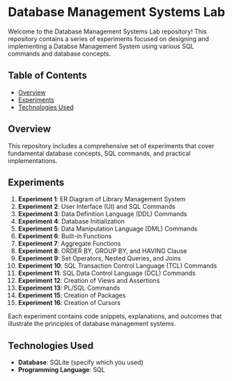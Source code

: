 # Database Management Systems Lab

Welcome to the Database Management Systems Lab repository! This repository contains a series of experiments focused on designing and implementing a Databse Management System using various SQL commands and database concepts.

## Table of Contents

- [Overview](#overview)
- [Experiments](#experiments)
- [Technologies Used](#technologies-used)


## Overview

This repository includes a comprehensive set of experiments that cover fundamental database concepts, SQL commands, and practical implementations.

## Experiments

1. **Experiment 1**: ER Diagram of Library Management System
2. **Experiment 2**: User Interface (UI) and SQL Commands
3. **Experiment 3**: Data Definition Language (DDL) Commands
4. **Experiment 4**: Database Initialization
5. **Experiment 5**: Data Manipulation Language (DML) Commands
6. **Experiment 6**: Built-in Functions
7. **Experiment 7**: Aggregate Functions
8. **Experiment 8**: ORDER BY, GROUP BY, and HAVING Clause
9. **Experiment 9**: Set Operators, Nested Queries, and Joins
10. **Experiment 10**: SQL Transaction Control Language (TCL) Commands
11. **Experiment 11**: SQL Data Control Language (DCL) Commands
12. **Experiment 12**: Creation of Views and Assertions
13. **Experiment 13**: PL/SQL Commands
14. **Experiment 15**: Creation of Packages
15. **Experiment 16**: Creation of Cursors

Each experiment contains code snippets, explanations, and outcomes that illustrate the principles of database management systems.

## Technologies Used

- **Database**: SQLite (specify which you used)
- **Programming Language**: SQL


